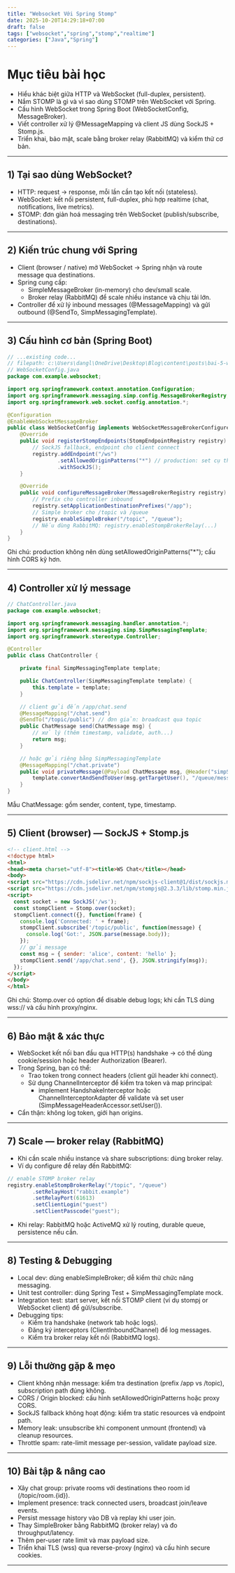 ```yaml
---
title: "Websocket Với Spring Stomp"
date: 2025-10-20T14:29:18+07:00
draft: false
tags: ["websocket","spring","stomp","realtime"]
categories: ["Java","Spring"]
---
```

# Mục tiêu bài học
- Hiểu khác biệt giữa HTTP và WebSocket (full-duplex, persistent).  
- Nắm STOMP là gì và vì sao dùng STOMP trên WebSocket với Spring.  
- Cấu hình WebSocket trong Spring Boot (WebSocketConfig, MessageBroker).  
- Viết controller xử lý @MessageMapping và client JS dùng SockJS + Stomp.js.  
- Triển khai, bảo mật, scale bằng broker relay (RabbitMQ) và kiểm thử cơ bản.

---

## 1) Tại sao dùng WebSocket?
- HTTP: request → response, mỗi lần cần tạo kết nối (stateless).  
- WebSocket: kết nối persistent, full-duplex, phù hợp realtime (chat, notifications, live metrics).  
- STOMP: đơn giản hoá messaging trên WebSocket (publish/subscribe, destinations).

---

## 2) Kiến trúc chung với Spring
- Client (browser / native) mở WebSocket → Spring nhận và route message qua destinations.  
- Spring cung cấp:
  - SimpleMessageBroker (in-memory) cho dev/small scale.
  - Broker relay (RabbitMQ) để scale nhiều instance và chịu tải lớn.  
- Controller để xử lý inbound messages (@MessageMapping) và gửi outbound (@SendTo, SimpMessagingTemplate).

---

## 3) Cấu hình cơ bản (Spring Boot)

```java
// ...existing code...
// filepath: c:\Users\dangl\OneDrive\Desktop\Blog\content\posts\bai-5-websocket-voi-spring-stomp.md
// WebSocketConfig.java
package com.example.websocket;

import org.springframework.context.annotation.Configuration;
import org.springframework.messaging.simp.config.MessageBrokerRegistry;
import org.springframework.web.socket.config.annotation.*;

@Configuration
@EnableWebSocketMessageBroker
public class WebSocketConfig implements WebSocketMessageBrokerConfigurer {
    @Override
    public void registerStompEndpoints(StompEndpointRegistry registry) {
        // SockJS fallback, endpoint cho client connect
        registry.addEndpoint("/ws")
                .setAllowedOriginPatterns("*") // production: set cụ thể
                .withSockJS();
    }

    @Override
    public void configureMessageBroker(MessageBrokerRegistry registry) {
        // Prefix cho controller inbound
        registry.setApplicationDestinationPrefixes("/app");
        // Simple broker cho /topic và /queue
        registry.enableSimpleBroker("/topic", "/queue");
        // Nếu dùng RabbitMQ: registry.enableStompBrokerRelay(...) 
    }
}
```

Ghi chú: production không nên dùng setAllowedOriginPatterns("*"); cấu hình CORS kỹ hơn.

---

## 4) Controller xử lý message

```java
// ChatController.java
package com.example.websocket;

import org.springframework.messaging.handler.annotation.*;
import org.springframework.messaging.simp.SimpMessagingTemplate;
import org.springframework.stereotype.Controller;

@Controller
public class ChatController {

    private final SimpMessagingTemplate template;

    public ChatController(SimpMessagingTemplate template) {
        this.template = template;
    }

    // client gửi đến /app/chat.send
    @MessageMapping("/chat.send")
    @SendTo("/topic/public") // đơn giản: broadcast qua topic
    public ChatMessage send(ChatMessage msg) {
        // xử lý (thêm timestamp, validate, auth...)
        return msg;
    }

    // hoặc gửi riêng bằng SimpMessagingTemplate
    @MessageMapping("/chat.private")
    public void privateMessage(@Payload ChatMessage msg, @Header("simpSessionId") String sessionId) {
        template.convertAndSendToUser(msg.getTargetUser(), "/queue/messages", msg);
    }
}
```

Mẫu ChatMessage: gồm sender, content, type, timestamp.

---

## 5) Client (browser) — SockJS + Stomp.js

```html
<!-- client.html -->
<!doctype html>
<html>
<head><meta charset="utf-8"><title>WS Chat</title></head>
<body>
<script src="https://cdn.jsdelivr.net/npm/sockjs-client@1/dist/sockjs.min.js"></script>
<script src="https://cdn.jsdelivr.net/npm/stompjs@2.3.3/lib/stomp.min.js"></script>
<script>
  const socket = new SockJS('/ws');
  const stompClient = Stomp.over(socket);
  stompClient.connect({}, function(frame) {
    console.log('Connected: ' + frame);
    stompClient.subscribe('/topic/public', function(message) {
      console.log('Got:', JSON.parse(message.body));
    });
    // gửi message
    const msg = { sender: 'alice', content: 'hello' };
    stompClient.send('/app/chat.send', {}, JSON.stringify(msg));
  });
</script>
</body>
</html>
```

Ghi chú: Stomp.over có option để disable debug logs; khi cần TLS dùng wss:// và cấu hình proxy/nginx.

---

## 6) Bảo mật & xác thực
- WebSocket kết nối ban đầu qua HTTP(s) handshake → có thể dùng cookie/session hoặc header Authorization (Bearer).  
- Trong Spring, bạn có thể:
  - Trao token trong connect headers (client gửi header khi connect).
  - Sử dụng ChannelInterceptor để kiểm tra token và map principal:
    - implement HandshakeInterceptor hoặc ChannelInterceptorAdapter để validate và set user (SimpMessageHeaderAccessor.setUser()).
- Cẩn thận: không log token, giới hạn origins.

---

## 7) Scale — broker relay (RabbitMQ)
- Khi cần scale nhiều instance và share subscriptions: dùng broker relay.
- Ví dụ configure để relay đến RabbitMQ:

```java
// enable STOMP broker relay
registry.enableStompBrokerRelay("/topic", "/queue")
        .setRelayHost("rabbit.example")
        .setRelayPort(61613)
        .setClientLogin("guest")
        .setClientPasscode("guest");
```

- Khi relay: RabbitMQ hoặc ActiveMQ xử lý routing, durable queue, persistence nếu cần.

---

## 8) Testing & Debugging
- Local dev: dùng enableSimpleBroker; dễ kiểm thử chức năng messaging.  
- Unit test controller: dùng Spring Test + SimpMessagingTemplate mock.  
- Integration test: start server, kết nối STOMP client (ví dụ stompj or WebSocket client) để gửi/subscribe.  
- Debugging tips:
  - Kiểm tra handshake (network tab hoặc logs).  
  - Đăng ký interceptors (ClientInboundChannel) để log messages.  
  - Kiểm tra broker relay kết nối (RabbitMQ logs).

---

## 9) Lỗi thường gặp & mẹo
- Client không nhận message: kiểm tra destination (prefix /app vs /topic), subscription path đúng không.  
- CORS / Origin blocked: cấu hình setAllowedOriginPatterns hoặc proxy CORS.  
- SockJS fallback không hoạt động: kiểm tra static resources và endpoint path.  
- Memory leak: unsubscribe khi component unmount (frontend) và cleanup resources.  
- Throttle spam: rate-limit message per-session, validate payload size.

---

## 10) Bài tập & nâng cao
- Xây chat group: private rooms với destinations theo room id (/topic/room.{id}).  
- Implement presence: track connected users, broadcast join/leave events.  
- Persist message history vào DB và replay khi user join.  
- Thay SimpleBroker bằng RabbitMQ (broker relay) và đo throughput/latency.  
- Thêm per-user rate limit và max payload size.  
- Triển khai TLS (wss) qua reverse-proxy (nginx) và cấu hình secure cookies.

---